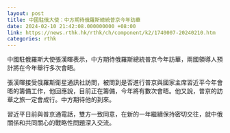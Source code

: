 ```yaml
---
layout: post
title: 中國駐俄大使：中方期待俄羅斯總統普京今年訪華
date: 2024-02-10 21:42:08.000000000 +08:00
link: https://news.rthk.hk/rthk/ch/component/k2/1740007-20240210.htm
categories: rthk
---
```


中國駐俄羅斯大使張漢暉表示，中方期待俄羅斯總統普京今年訪華，兩國領導人預計將在今年舉行多次會晤。

張漢暉接受俄羅斯衛星通訊社訪問，被問到是否進行普京與國家主席習近平今年會晤的籌備工作，他回應說，目前正在籌備，今年將有數次會晤。他又說，普京的訪華之旅一定會成行。中方期待他的到來。

習近平日前與普京通電話，雙方一致同意，在新的一年繼續保持密切交往，就中俄關係和共同關心的戰略性問題深入交流。
